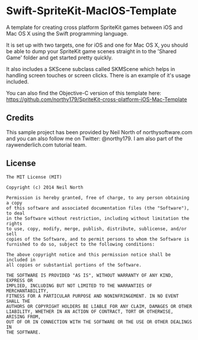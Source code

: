 Swift-SpriteKit-MacIOS-Template
===============================

A template for creating cross platform SpriteKit games between iOS and Mac OS X using the Swift programming language.

It is set up with two targets, one for iOS and one for Mac OS X, you should be able to dump your SpriteKit game scenes straight in to the 'Shared Game' folder and get started pretty quickly.

It also includes a SKScene subclass called SKMScene which helps in handling screen touches or screen clicks. There is an example of it's usage included.

You can also find the Objective-C version of this template here: https://github.com/northy179/SpriteKit-cross-platform-iOS-Mac-Template

## Credits

This sample project has been provided by Neil North of northysoftware.com and you can also follow me on Twitter: @northy179. I am also part of the raywenderlich.com tutorial team.

## License

    The MIT License (MIT)

    Copyright (c) 2014 Neil North

    Permission is hereby granted, free of charge, to any person obtaining a copy
    of this software and associated documentation files (the "Software"), to deal
    in the Software without restriction, including without limitation the rights
    to use, copy, modify, merge, publish, distribute, sublicense, and/or sell
    copies of the Software, and to permit persons to whom the Software is
    furnished to do so, subject to the following conditions:

    The above copyright notice and this permission notice shall be included in
    all copies or substantial portions of the Software.

    THE SOFTWARE IS PROVIDED "AS IS", WITHOUT WARRANTY OF ANY KIND, EXPRESS OR
    IMPLIED, INCLUDING BUT NOT LIMITED TO THE WARRANTIES OF MERCHANTABILITY,
    FITNESS FOR A PARTICULAR PURPOSE AND NONINFRINGEMENT. IN NO EVENT SHALL THE
    AUTHORS OR COPYRIGHT HOLDERS BE LIABLE FOR ANY CLAIM, DAMAGES OR OTHER
    LIABILITY, WHETHER IN AN ACTION OF CONTRACT, TORT OR OTHERWISE, ARISING FROM,
    OUT OF OR IN CONNECTION WITH THE SOFTWARE OR THE USE OR OTHER DEALINGS IN
    THE SOFTWARE.
